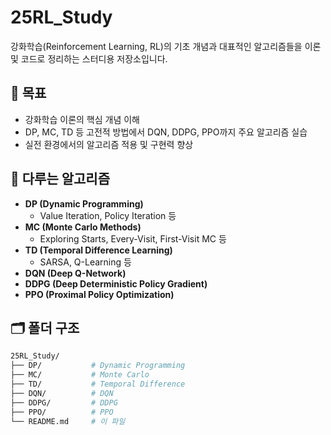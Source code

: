 # 25RL_Study

강화학습(Reinforcement Learning, RL)의 기초 개념과 대표적인 알고리즘들을 이론 및 코드로 정리하는 스터디용 저장소입니다.

## 🎯 목표
- 강화학습 이론의 핵심 개념 이해
- DP, MC, TD 등 고전적 방법에서 DQN, DDPG, PPO까지 주요 알고리즘 실습
- 실전 환경에서의 알고리즘 적용 및 구현력 향상

## 🧠 다루는 알고리즘
- **DP (Dynamic Programming)**  
  - Value Iteration, Policy Iteration 등
- **MC (Monte Carlo Methods)**  
  - Exploring Starts, Every-Visit, First-Visit MC 등
- **TD (Temporal Difference Learning)**  
  - SARSA, Q-Learning 등
- **DQN (Deep Q-Network)**
- **DDPG (Deep Deterministic Policy Gradient)**
- **PPO (Proximal Policy Optimization)**

## 🗂️ 폴더 구조

```bash
25RL_Study/
├── DP/           # Dynamic Programming
├── MC/           # Monte Carlo
├── TD/           # Temporal Difference
├── DQN/          # DQN
├── DDPG/         # DDPG
├── PPO/          # PPO
└── README.md     # 이 파일
